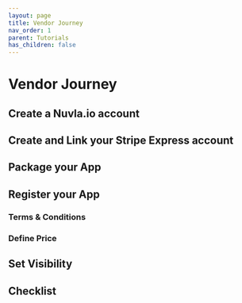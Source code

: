 ```yaml
---
layout: page
title: Vendor Journey
nav_order: 1
parent: Tutorials
has_children: false
---
```


# Vendor Journey
## Create a Nuvla.io account
## Create and Link your Stripe Express account
## Package your App
## Register your App
### Terms & Conditions
### Define Price
## Set Visibility
## Checklist